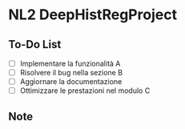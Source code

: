 # NL2 DeepHistRegProject


## To-Do List

- [ ] Implementare la funzionalità A
- [ ] Risolvere il bug nella sezione B
- [ ] Aggiornare la documentazione
- [ ] Ottimizzare le prestazioni nel modulo C

## Note









